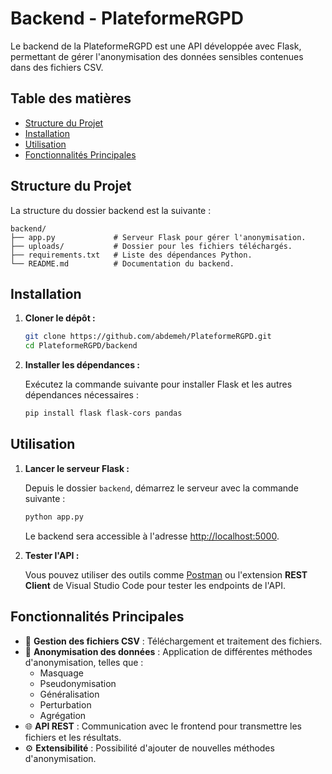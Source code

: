 # Backend - PlateformeRGPD

Le backend de la PlateformeRGPD est une API développée avec Flask, permettant de gérer l'anonymisation des données sensibles contenues dans des fichiers CSV.

## Table des matières

- [Structure du Projet](#structure-du-projet)
- [Installation](#installation)
- [Utilisation](#utilisation)
- [Fonctionnalités Principales](#fonctionnalités-principales)

## Structure du Projet

La structure du dossier backend est la suivante :

```
backend/
├── app.py             # Serveur Flask pour gérer l'anonymisation.
├── uploads/           # Dossier pour les fichiers téléchargés.
├── requirements.txt   # Liste des dépendances Python.
└── README.md          # Documentation du backend.
```

## Installation

1. **Cloner le dépôt :**

    ```bash
    git clone https://github.com/abdemeh/PlateformeRGPD.git
    cd PlateformeRGPD/backend
    ```

2. **Installer les dépendances :**

    Exécutez la commande suivante pour installer Flask et les autres dépendances nécessaires :

    ```bash
    pip install flask flask-cors pandas
    ```

## Utilisation

1. **Lancer le serveur Flask :**

    Depuis le dossier `backend`, démarrez le serveur avec la commande suivante :

    ```bash
    python app.py
    ```

    Le backend sera accessible à l'adresse [http://localhost:5000](http://localhost:5000).

2. **Tester l'API :**

    Vous pouvez utiliser des outils comme [Postman](https://www.postman.com/) ou l'extension **REST Client** de Visual Studio Code pour tester les endpoints de l'API.

## Fonctionnalités Principales

- 📂 **Gestion des fichiers CSV** : Téléchargement et traitement des fichiers.
- 🔐 **Anonymisation des données** : Application de différentes méthodes d'anonymisation, telles que :
  - Masquage
  - Pseudonymisation
  - Généralisation
  - Perturbation
  - Agrégation
- 🌐 **API REST** : Communication avec le frontend pour transmettre les fichiers et les résultats.
- ⚙️ **Extensibilité** : Possibilité d'ajouter de nouvelles méthodes d'anonymisation.
